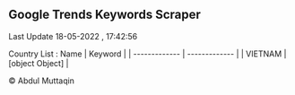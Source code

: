 

## Google Trends Keywords Scraper 
 
Last Update 18-05-2022 , 17:42:56

Country List :
 Name  | Keyword |
| ------------- | ------------- |
| VIETNAM | [object Object] |



© Abdul Muttaqin 
